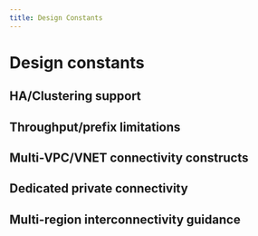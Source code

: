 ```yaml
---
title: Design Constants
---
```


#	Design constants

##	HA/Clustering support
## Throughput/prefix limitations
## Multi-VPC/VNET connectivity constructs
## Dedicated private connectivity
## Multi-region interconnectivity guidance
